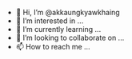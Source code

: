 - 👋 Hi, I’m @akkaungkyawkhaing
- 👀 I’m interested in ...
- 🌱 I’m currently learning ...
- 💞️ I’m looking to collaborate on ...
- 📫 How to reach me ...

<!---
akkaungkyawkhaing/akkaungkyawkhaing is a ✨ special ✨ repository because its `README.md` (this file) appears on your GitHub profile.
You can click the Preview link to take a look at your changes.
--->
